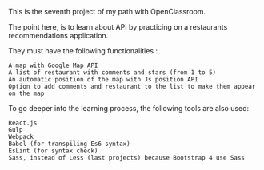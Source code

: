 This is the seventh project of my path with OpenClassroom.

The point here, is to learn about API by practicing on a restaurants recommendations application.

They must have the following functionalities :

    A map with Google Map API
    A list of restaurant with comments and stars (from 1 to 5)
    An automatic position of the map with Js position API
    Option to add comments and restaurant to the list to make them appear on the map
    
To go deeper into the learning process, the following tools are also used:

    React.js
    Gulp
    Webpack
    Babel (for transpiling Es6 syntax)
    EsLint (for syntax check)
    Sass, instead of Less (last projects) because Bootstrap 4 use Sass
